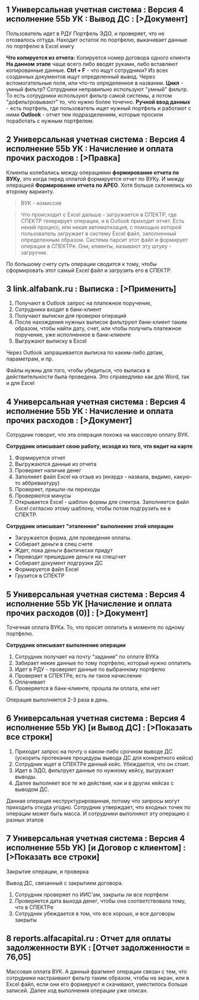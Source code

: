 ## 1 Универсальная учетная система : Версия 4 исполнение 55b УК : Вывод ДС : \[>Документ]

Пользователь идет в РДУ Портфель ЭДО, и проверяет, что не отозвалось оттуда. Находит остаток по портфелю, выкачивает данные по портфелю в Excel книгу

**Что копируется из отчета:** Копируется номер договора одного клиента
**На данном этапе** чаще всего либо вводят руками, либо вставляют копированные данные.
**Ctrl + F** - что ищут сотрудники? Из всех созданных документов ищут определенный вывод. Через вспомогательные поля, или что-то определенное в названии.
**Цикл** - умный фильтр? Сотрудники неправильно используют "умный" фильтр.  То есть сотрудники используют фильтр самой системы, а потом "дофильтровывают" то, что нужно более точечно.
**Ручной ввод данных** - есть портфель, где пользователь ищет нужный портфель и работают с ними
**Outlook** - отчет тем подразделениям, которые просили поработать с нужным портфелем.

## 2 Универсальная учетная система : Версия 4 исполнение 55b УК :  Начисление и оплата прочих расходов : \[>Правка]
Клиенты колебались между операциями **формирование отчета по ВУКу**, это когда перед оплатой формируется отчет по ВУКу. И между операцией **Формирование отчета по АРЕО**. Хотя больше склонялись ко второму варианту.

>ВУК - комиссия

>Что происходит с Excel дальше - загружается в СПЕКТР, где СПЕКТР генерирует операции, и в Outlook приходит отчет.
>Есть некий процесс, или некая автоматизация, с помощью которой пользователь загружает в систему Excel файл, заполненный определенным образом. Система парсит этот файл и формирует операции в СПЕКТРе.
>Они, клиенты, называют эту штуку - загрузчик.

По большому счету суть операции сводится к тому, чтобы сформировать этот самый Excel файл и загрузить его в СПЕКТР.

## 3 link.alfabank.ru : Выписка : \[>Применить]
1. Получают в Outlook запрос на платежное поручение,
2. Сотрудники входят в банк-клиент
3. Получают выписки для проверки операций
4. После нахождения нужных выписок фильтруют банк-клиент таким образом, чтобы найти дату, счет, или чтобы получить платежное поручение, уже исполненное в банк-клиенте
5. Выгружают выписку в Excel

Через Outlook запрашивается выписка по каким-либо датам, параметрам, и пр.

Файлы нужны для того, чтобы убедиться, что выписка в действительности была проведена. 
Это справедливо как для Word, так и для Excel

## 4 Универсальная учетная система : Версия 4 исполнение 55b УК : Начисление и оплата прочих расходов : \[>Документ]
Сотрудник говорит, что эта операция похожа на массовую оплату ВУК.

**Сотрудник описывает свою работу, исходя из того, что видит на карте**
1. Формируется отчет
2. Выгружаются данные из отчета
3. Проверяет наличие денег
4. Заполняет файл Excel на отзыв из (инэрдэ - назвала, видимо, какую-то аббревиатуру)
5. Проверяет, пришли-ли переходы
6. Проверяются минусы
7. Открывается Excel - шаблон формы для спектра. Заполняется файл Excel согласно этому шаблону, чтобы потом подгрузить ее в СПЕКТР.

**Сотрудник описывает "эталонное" выполнение этой операции**
- Загружается форма, для проведения оплаты. 
- Собирает деньги в спец счете
- Ждет, пока деньги фактически придут 
- Переводит пришедшие деньги на спецсчет
- Собирает документ подгрузки ДС
- Формируется файл Excel
- Грузится в СПЕКТР

## 5 Универсальная учетная система : Версия 4 исполнение 55b УК \[Начисление и оплата прочих расходов (0)] : \[>Документ]
Точечная оплата ВУКа. То, что просят оплатить в моменте по одному портфелю.

**Сотрудник описывает выполнение операции**
1. Сотрудник получает на почту "задание" по оплате ВУКа
2. Забирает некие данные по тому портфелю, который нужно оплатить
3. Идет в РДУ - проверяет данные по выбранному портфелю
4. Проверяет в СПЕКТРе, есть ли такое начисление
5. Оплачивает
6. Проверяется в банк-клиенте, прошла ли оплата, или нет

Операция выполняется 2-3 раза в день.
## 6 Универсальная учетная система : Версия 4 исполнение 55b УК) \[и Вывод ДС] : \[>Показать все строки]

1. Приходит запрос на почту о каком-либо срочном выводе ДС (ускорить протекание процедуры вывода ДС для конкретного кейса)
2. Сотрудник ищет в СПЕКТРе данный кейс. Убеждается, что он стоит.
3. Идет в ЭДО, фильтрует данные по нужному кейсу, выгружает выводы.
4. Далее выполняет все те же действия, как и в других кейсах с выводом ДС.

Данная операция неструктурированная, потому что запросы могут приходить откуда угодно. Сотрудник утверждает, что входных точек по операции может быть масса. И сотрудники выполняют эту операцию с разных этапов

## 7 Универсальная учетная система : Версия 4 исполнение 55b УК) \[и Договор с клиентом] : \[>Показать все строки]
Закрытие операции, и проверка

Вывод ДС, связанный с закрытием договора.
1. Сотрудник проверяет по ИИС'ам, закрыты ли все портфели
2. Проверяется дата выхода денег, чтобы она соответствовала тому, что в СПЕКТРе
3. Сотрудник убеждается в том, что все хорошо, и все договоры закрыты

## 8 reports.alfacapital.ru : Отчет для оплаты задолженности ВУК : \[Отчет задолженности = 76,05]
Массовая оплата ВУК. А данный фрагмент операции связан с тем, что сотрудники настраивают фильтр таким образом, чтобы на экран, или в Excel файл, если они его формируют и скачивают, уместилось больше записей.
Далее ход выполнения операции уже описан.


